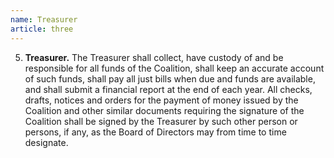 ```yaml
---
name: Treasurer
article: three
---
```


5. **Treasurer.** The Treasurer shall collect, have custody of and be responsible for all funds of the Coalition, shall keep an accurate account of such funds, shall pay all just bills when due and funds are available, and shall submit a financial report at the end of each year. All checks, drafts, notices and orders for the payment of money issued by the Coalition and other similar documents requiring the signature of the Coalition shall be signed by the Treasurer by such other person or persons, if any, as the Board of Directors may from time to time designate.